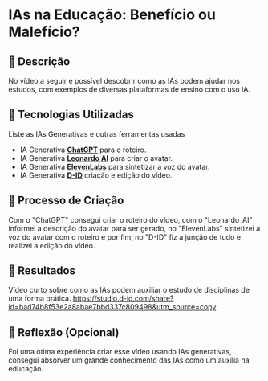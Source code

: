 # IAs na Educação: Benefício ou Malefício?

## 📒 Descrição
No vídeo a seguir é possível descobrir como as IAs podem ajudar nos estudos, com exemplos de diversas plataformas de ensino com o uso IA.

## 🤖 Tecnologias Utilizadas
Liste as IAs Generativas e outras ferramentas usadas
- IA Generativa **[ChatGPT](https://chat.openai.com)** para o roteiro.
- IA Generativa **[Leonardo AI](https://leonardo.ai)** para criar o avatar.
- IA Generativa **[ElevenLabs](https://www.elevenlabs.io)** para sintetizar a voz do avatar.
- IA Generativa **[D-ID](https://www.d-id.com)** criação e edição do vídeo.

## 🧐 Processo de Criação
Com o "ChatGPT" consegui criar o roteiro do vídeo, com o "Leonardo_AI" informei a descrição do avatar para ser gerado, no "ElevenLabs" sintetizei a voz do avatar com o roteiro e por fim, no "D-ID" fiz a junção de tudo e realizei a edição do vídeo.

## 🚀 Resultados
Vídeo curto sobre como as IAs podem auxiliar o estudo de disciplinas de uma forma prática.
https://studio.d-id.com/share?id=bad74b8f53e2a8abae7bbd337c809498&utm_source=copy

## 💭 Reflexão (Opcional)
Foi uma ótima experiência criar esse vídeo usando IAs generativas, consegui absorver um grande conhecimento das IAs como um auxília na educação.
